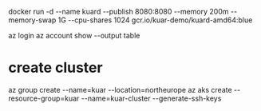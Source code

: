 docker run -d --name kuard --publish 8080:8080 --memory 200m --memory-swap 1G --cpu-shares 1024 gcr.io/kuar-demo/kuard-amd64:blue



az login
az account show --output table

# create cluster
az group create --name=kuar --location=northeurope
az aks create --resource-group=kuar --name=kuar-cluster --generate-ssh-keys